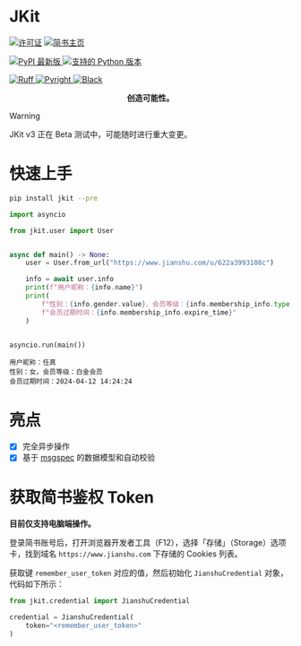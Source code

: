 # JKit

[![许可证](https://img.shields.io/github/license/FHU-yezi/JKit?style=flat-square&label=%E8%AE%B8%E5%8F%AF%E8%AF%81)](https://github.com/FHU-yezi/JKit/blob/v3/LICENSE)
[![简书主页](https://img.shields.io/badge/%E7%AE%80%E4%B9%A6-%E5%88%9D%E5%BF%83%E4%B8%8D%E5%8F%98__%E5%8F%B6%E5%AD%90-black?style=flat-square&color=EA6F5A)](https://www.jianshu.com/u/ea36c8d8aa30)

[![PyPI 最新版](https://img.shields.io/pypi/v/jkit?style=flat-square&label=PyPI)
](https://pypi.python.org/pypi/jkit)
[![支持的 Python 版本](https://img.shields.io/pypi/pyversions/jkit.svg?style=flat-square&label=Python%20%E7%89%88%E6%9C%AC)](https://pypi.python.org/pypi/jkit)

[![Ruff](https://img.shields.io/badge/%E9%9D%99%E6%80%81%E6%A3%80%E6%9F%A5-Ruff-purple?style=flat-square)
](https://github.com/astral-sh/ruff)
[![Pyright](https://img.shields.io/badge/%E7%B1%BB%E5%9E%8B%E6%A3%80%E6%9F%A5-Pyright-blue?style=flat-square)
](https://github.com/microsoft/pyright)
[![Black](https://img.shields.io/badge/%E4%BB%A3%E7%A0%81%E9%A3%8E%E6%A0%BC-Black-black?style=flat-square)
](https://github.com/psf/black)


<p align="center">
  <b>创造可能性。</b>
</p>

> [!WARNING]
> JKit v3 正在 Beta 测试中，可能随时进行重大变更。

# 快速上手

```bash
pip install jkit --pre
```

```python
import asyncio

from jkit.user import User


async def main() -> None:
    user = User.from_url("https://www.jianshu.com/u/622a3993108c")

    info = await user.info
    print(f"用户昵称：{info.name}")
    print(
        f"性别：{info.gender.value}，会员等级：{info.membership_info.type.value}\n"
        f"会员过期时间：{info.membership_info.expire_time}"
    )


asyncio.run(main())
```

```
用户昵称：任真
性别：女，会员等级：白金会员
会员过期时间：2024-04-12 14:24:24
```

# 亮点

- [x] 完全异步操作
- [x] 基于 [msgspec](https://github.com/jcrist/msgspec) 的数据模型和自动校验

# 获取简书鉴权 Token

**目前仅支持电脑端操作。**

登录简书账号后，打开浏览器开发者工具（F12），选择「存储」（Storage）选项卡，找到域名 `https://www.jianshu.com` 下存储的 Cookies 列表。

获取键 `remember_user_token` 对应的值，然后初始化 `JianshuCredential` 对象，代码如下所示：

```python
from jkit.credential import JianshuCredential

credential = JianshuCredential(
    token="<remember_user_token>"
)
```

